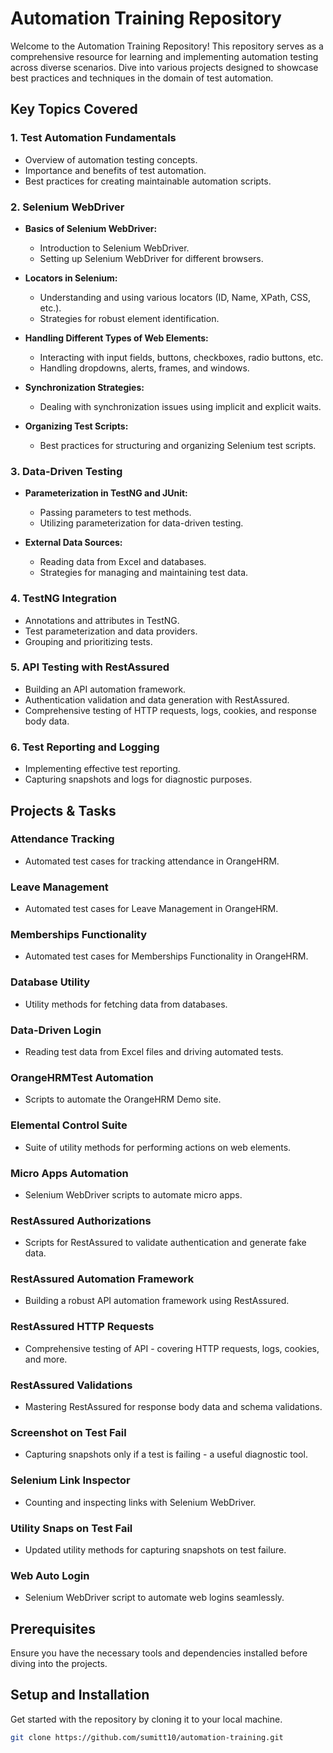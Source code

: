 # Automation Training Repository

Welcome to the Automation Training Repository! This repository serves as a comprehensive resource for learning and implementing automation testing across diverse scenarios. Dive into various projects designed to showcase best practices and techniques in the domain of test automation.

## Key Topics Covered

### 1. Test Automation Fundamentals
   - Overview of automation testing concepts.
   - Importance and benefits of test automation.
   - Best practices for creating maintainable automation scripts.

### 2. Selenium WebDriver
   - **Basics of Selenium WebDriver:**
     - Introduction to Selenium WebDriver.
     - Setting up Selenium WebDriver for different browsers.

   - **Locators in Selenium:**
     - Understanding and using various locators (ID, Name, XPath, CSS, etc.).
     - Strategies for robust element identification.

   - **Handling Different Types of Web Elements:**
     - Interacting with input fields, buttons, checkboxes, radio buttons, etc.
     - Handling dropdowns, alerts, frames, and windows.

   - **Synchronization Strategies:**
     - Dealing with synchronization issues using implicit and explicit waits.

   - **Organizing Test Scripts:**
     - Best practices for structuring and organizing Selenium test scripts.

### 3. Data-Driven Testing
   - **Parameterization in TestNG and JUnit:**
     - Passing parameters to test methods.
     - Utilizing parameterization for data-driven testing.

   - **External Data Sources:**
     - Reading data from Excel and databases.
     - Strategies for managing and maintaining test data.
     
### 4. TestNG Integration
   - Annotations and attributes in TestNG.
   - Test parameterization and data providers.
   - Grouping and prioritizing tests.

### 5. API Testing with RestAssured
   - Building an API automation framework.
   - Authentication validation and data generation with RestAssured.
   - Comprehensive testing of HTTP requests, logs, cookies, and response body data.

### 6. Test Reporting and Logging
   - Implementing effective test reporting.
   - Capturing snapshots and logs for diagnostic purposes.

## Projects & Tasks
  
### Attendance Tracking
- Automated test cases for tracking attendance in OrangeHRM.

### Leave Management
- Automated test cases for Leave Management in OrangeHRM.

### Memberships Functionality
- Automated test cases for Memberships Functionality in OrangeHRM.

### Database Utility

- Utility methods for fetching data from databases.

### Data-Driven Login

- Reading test data from Excel files and driving automated tests.

### OrangeHRMTest Automation
- Scripts to automate the OrangeHRM Demo site.


### Elemental Control Suite

- Suite of utility methods for performing actions on web elements.

### Micro Apps Automation

- Selenium WebDriver scripts to automate micro apps.

### RestAssured Authorizations

- Scripts for RestAssured to validate authentication and generate fake data.

### RestAssured Automation Framework

- Building a robust API automation framework using RestAssured.

### RestAssured HTTP Requests

- Comprehensive testing of API - covering HTTP requests, logs, cookies, and more.

### RestAssured Validations

- Mastering RestAssured for response body data and schema validations.

### Screenshot on Test Fail

- Capturing snapshots only if a test is failing - a useful diagnostic tool.

### Selenium Link Inspector

- Counting and inspecting links with Selenium WebDriver.

### Utility Snaps on Test Fail

- Updated utility methods for capturing snapshots on test failure.

### Web Auto Login

- Selenium WebDriver script to automate web logins seamlessly.

## Prerequisites

Ensure you have the necessary tools and dependencies installed before diving into the projects. 

## Setup and Installation

Get started with the repository by cloning it to your local machine.

```bash
git clone https://github.com/sumitt10/automation-training.git

